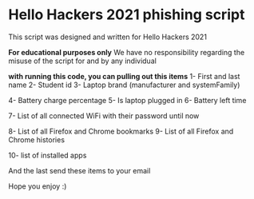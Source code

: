 # Hello Hackers 2021 phishing script

This script was designed and written for Hello Hackers 2021

**For educational purposes only**
We have no responsibility regarding the misuse of the script for and by any individual

**with running this code, you can pulling out this items**
1- First and last name
2- Student id
3- Laptop brand (manufacturer and systemFamily)

4- Battery charge percentage
5- Is laptop plugged in
6- Battery left time

7- List of all connected WiFi with their password until now

8- List of all Firefox and Chrome bookmarks
9- List of all Firefox and Chrome histories

10- list of installed apps

And the last send these items to your email

Hope you enjoy :)
